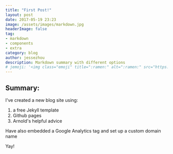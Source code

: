 ```yaml
---
title: "First Post!"
layout: post
date: 2017-05-19 23:23
image: /assets/images/markdown.jpg
headerImage: false
tag:
- markdown
- components
- extra
category: blog
author: jessezhou
description: Markdown summary with different options
# jemoji: '<img class="emoji" title=":ramen:" alt=":ramen:" src="https://assets.github.com/images/icons/emoji/unicode/1f35c.png" height="20" width="20" align="absmiddle">'
---
```


## Summary:

I've created a new blog site using:
1. a free Jekyll template
2. Github pages
3. Arnold's helpful advice

Have also embedded a Google Analytics tag and set up a custom domain name


Yay!
